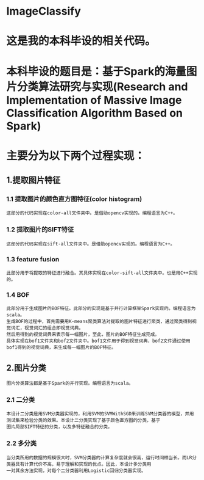 # ImageClassify

# 这是我的本科毕设的相关代码。
# 本科毕设的题目是：基于Spark的海量图片分类算法研究与实现(Research and Implementation of Massive Image Classification Algorithm Based on Spark)

# 主要分为以下两个过程实现：
## 1.提取图片特征
### 1.1 提取图片的颜色直方图特征(color histogram)
    这部分的代码实现在color-all文件夹中。是借助opencv实现的。编程语言为C++。
### 1.2 提取图片的SIFT特征
    这部分的代码实现在sift-all文件夹中。是借助opencv实现的。编程语言为C++。
### 1.3 feature fusion
    此部分用于将提取的特征进行融合。其具体实现在color-sift-all文件夹中。也是用C++实现的。
### 1.4 BOF
    此部分用于生成图片的BOF特征。此部分的实现是基于并行计算框架Spark实现的。编程语言为scala。
    生成BOF的过程中，首先需要用K-means聚类算法对提取的图片特征进行聚类，通过聚类得到视觉词汇，视觉词汇的组合即视觉词典。
    然后用得到的视觉词典来表示每一幅图片，至此，图片的BOF特征生成完成。
    具体实现在bof1文件夹和bof2文件夹中。bof1文件用于得到视觉词典，bof2文件通过使用bof1得到的视觉词典，来生成每一幅图片的BOF特征。
    
## 2.图片分类 
    图片分类算法都是基于Spark的并行实现。编程语言为scala。
### 2.1 二分类
    本设计二分类是用SVM分类器实现的，利用SVM的SVMWithSGD来训练SVM分类器的模型，并用测试集来检验分类的效果。本设计二分类实现了基于颜色直方图的分类，基于
    图片局部SIFT特征的分类，以及多特征融合的分类。
### 2.2 多分类
    当分类所用的数据的规模很大时，SVM分类器的计算复杂度就会很高，运行时间相当长。而LR分类器具有计算代价不高，易于理解和实现的优点。因此，本设计多分类用
    一对其余方法实现，对每个二分类器利用Logistic回归分类器实现。        
    
